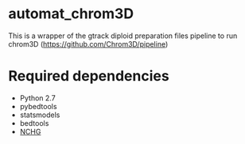 # automat_chrom3D
This is a wrapper of the gtrack diploid preparation files pipeline to run chrom3D (https://github.com/Chrom3D/pipeline)

# Required dependencies 
- Python 2.7 
- pybedtools
- statsmodels
- bedtools
- [NCHG](http://folk.uio.no/jonaspau/hic/NCHG_hic.zip)

